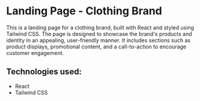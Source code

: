 # Landing Page - Clothing Brand

This is a landing page for a clothing brand, built with React and styled using Tailwind CSS. The page is designed to showcase the brand's products and identity in an appealing, user-friendly manner. It includes sections such as product displays, promotional content, and a call-to-action to encourage customer engagement.

## Technologies used:
- React
- Tailwind CSS
